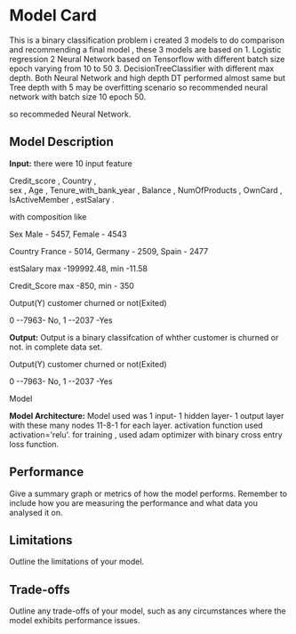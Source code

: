 # Model Card
This is a binary classification problem
i created 3 models to do comparison and recommending a final model , these 3 models are based on 1. Logistic regression 2 Neural Network based on Tensorflow with different batch size epoch varying from 10 to 50 3. DecisionTreeClassifier with different max depth.  Both Neural Network and high depth DT performed almost same but Tree depth with 5 may be overfitting scenario so recommended  neural network with batch size 10 epoch 50.

so recommeded Neural Network.


## Model Description

**Input:** there were 10 input feature

Credit_score  ,
Country   ,               
sex       ,
Age    ,
Tenure_with_bank_year   ,
Balance        ,
NumOfProducts     ,
OwnCard           ,
IsActiveMember      ,
estSalary           .

with composition like

Sex 
Male    -  5457,
Female  -  4543

Country
France   -  5014,
Germany   - 2509,
Spain    -  2477

estSalary
max  -199992.48,
min  -11.58

Credit_Score
max  -850,
min  - 350

Output(Y) customer churned or not(Exited)

0 --7963- No,
1 --2037 -Yes

**Output:** Output is a binary classifcation of whther customer is churned or not. in complete data set.

Output(Y) customer churned or not(Exited)

0 --7963- No,
1 --2037 -Yes

Model 

**Model Architecture:** Model used was 1 input- 1 hidden layer- 1 output layer with these many nodes  11-8-1 for each layer. activation function used activation='relu'.   for training ,  used adam optimizer with binary cross entry loss function.

## Performance


Give a summary graph or metrics of how the model performs. Remember to include how you are measuring the performance and what data you analysed it on. 

## Limitations

Outline the limitations of your model.

## Trade-offs

Outline any trade-offs of your model, such as any circumstances where the model exhibits performance issues. 
